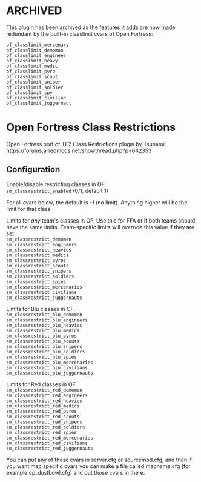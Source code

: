 # ARCHIVED
This plugin has been archived as the features it adds are now made redundant by the built-in classlimit cvars of Open Fortress:

`of_classlimit_mercenary`  
`of_classlimit_demoman`  
`of_classlimit_engineer`  
`of_classlimit_heavy`  
`of_classlimit_medic`  
`of_classlimit_pyro`  
`of_classlimit_scout`  
`of_classlimit_sniper`  
`of_classlimit_soldier`  
`of_classlimit_spy`  
`of_classlimit_civilian`  
`of_classlimit_juggernaut`  

# Open Fortress Class Restrictions

Open Fortress port of TF2 Class Restrictions plugin by Tsunami: https://forums.alliedmods.net/showthread.php?p=642353

## Configuration

Enable/disable restricting classes in OF.  
`sm_classrestrict_enabled` (0/1, default 1)

For all cvars below, the default is -1 (no limit). Anything higher will be the limit for that class.

Limits for *any* team's classes in OF. Use this for FFA or if both teams should have the same limits. Team-specific limits will *override* this value if they are set.  
`sm_classrestrict_demomen`  
`sm_classrestrict_engineers`  
`sm_classrestrict_heavies`  
`sm_classrestrict_medics`  
`sm_classrestrict_pyros`  
`sm_classrestrict_scouts`  
`sm_classrestrict_snipers`  
`sm_classrestrict_soldiers`  
`sm_classrestrict_spies`  
`sm_classrestrict_mercenaries`  
`sm_classrestrict_civilians`  
`sm_classrestrict_juggernauts`  

Limits for Blu classes in OF.  
`sm_classrestrict_blu_demomen`  
`sm_classrestrict_blu_engineers`  
`sm_classrestrict_blu_heavies`  
`sm_classrestrict_blu_medics`  
`sm_classrestrict_blu_pyros`  
`sm_classrestrict_blu_scouts`  
`sm_classrestrict_blu_snipers`  
`sm_classrestrict_blu_soldiers`  
`sm_classrestrict_blu_spies`  
`sm_classrestrict_blu_mercenaries`  
`sm_classrestrict_blu_civilians`  
`sm_classrestrict_blu_juggernauts`  

Limits for Red classes in OF.  
`sm_classrestrict_red_demomen`  
`sm_classrestrict_red_engineers`  
`sm_classrestrict_red_heavies`  
`sm_classrestrict_red_medics`  
`sm_classrestrict_red_pyros`  
`sm_classrestrict_red_scouts`  
`sm_classrestrict_red_snipers`  
`sm_classrestrict_red_soldiers`  
`sm_classrestrict_red_spies`  
`sm_classrestrict_red_mercenaries`  
`sm_classrestrict_red_civilians`  
`sm_classrestrict_red_juggernauts`  

You can put any of these cvars in server.cfg or sourcemod.cfg, and then if you want map specific cvars you can make a file called mapname.cfg (for example cp_dustbowl.cfg) and put those cvars in there.
